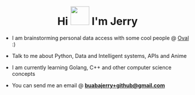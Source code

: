 
<h1 align="center">Hi <img src="https://raw.githubusercontent.com/MartinHeinz/MartinHeinz/master/wave.gif" width="50px"> I'm Jerry </h1>

- I am brainstorming personal data access with some cool people @ [Oval](https://oval.so) :)

- Talk to me about Python, Data and Intelligent systems, APIs and Anime 
  
- I am currently learning Golang, C++ and other computer science concepts

- You can send me an email @ **buabajerry+github@gmail.com**








